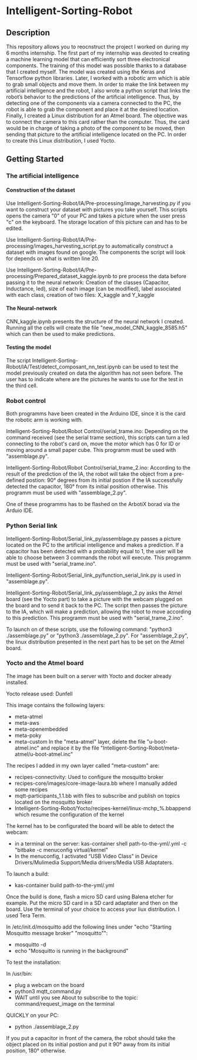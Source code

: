 # Intelligent-Sorting-Robot

## Description

This repository allows you to reocnstruct the project I worked on during my 6 months internship. The first part of my internship was devoted to creating a machine learning model that can efficiently sort three electronical components. The training of this model was possible thanks to a database that I 
created myself. The model was created using the Keras and Tensorflow python libraries.
Later, I worked with a robotic arm which is able to grab small objects and 
move them. In order to make the link between my artificial intelligence and the robot, I also wrote a 
python script that links the robot’s behavior to the predictions of the artificial intelligence. Thus, by 
detecting one of the components via a camera connected to the PC, the robot is able to grab the 
component and place it at the desired location. 
Finally, I created a Linux distribution for an Atmel board. The objective was to connect the camera to this card rather than 
the computer. Thus, the card would be in charge of taking a photo of the component to be moved, 
then sending that picture to the artificial intelligence located on the PC. In order to create this Linux distribution, I used Yocto.

## Getting Started

### The artificial intelligence

#### Construction of the dataset

Use Intelligent-Sorting-Robot/IA/Pre-processing/image_harvesting.py if you want to construct your dataset with pictures you take yourself. This scripts opens the camera "0" of your PC and takes a picture when the user press "c" on the keyboard. The storage location of this picture can and has to be edited.

Use Intelligent-Sorting-Robot/IA/Pre-processing/images_harvesting_script.py to automatically construct a dataset with images found on google. The components the script will look for depends on what is written line 20.


Use Intelligent-Sorting-Robot/IA/Pre-processing/Prepared_dataset_kaggle.ipynb to pre process the data before passing it to the neural network: Creation of the classes (Capacitor, Inductance, led), size of each image (can be modified), label associated with each class, creation of two files: X_kaggle and Y_kaggle

#### The Neural-network

CNN_kaggle.ipynb presents the structure of the neural network I created. Running all the cells will create the file "new_model_CNN_kaggle_8585.h5" which can then be used to make predictions.

#### Testing the model

The script Intelligent-Sorting-Robot/IA/Test/detect_composant_nn_test.ipynb can be used to test the model previously created on data the algorithm has not seen before. The user has to indicate where are the pictures he wants to use for the test in the third cell.


### Robot control

Both programms have been created in the Arduino IDE, since it is the card the robotic arm is working with.

Intelligent-Sorting-Robot/Robot Control/serial_trame.ino: Depending on the command received (see the serial trame section), this scripts can turn a led connecting to the robot's card on, move the motor which has 0 for ID or moving around a small paper cube. This programm must be used with "assemblage.py".


Intelligent-Sorting-Robot/Robot Control/serial_trame_2.ino: According to the result of the prediction of the IA, the robot will take the object from a pre-defined postion: 90° degrees from its initial postion if the IA successfully detected the capacitor, 180° from its initial position otherwise. This programm must be used with "assemblage_2.py".

One of these programms has to be flashed on the ArbotiX borad via the Arduio IDE.


### Python Serial link

Intelligent-Sorting-Robot/Serial_link_py/assemblage.py passes a picture located on the PC to the artificial intelligence and makes a prediction. If a capacitor has been detected with a probability equal to 1, the user will be able to choose between 3 commands the robot will execute.  This programm must be used with "serial_trame.ino".


Intelligent-Sorting-Robot/Serial_link_py/function_serial_link.py is used in "assemblage.py".

Intelligent-Sorting-Robot/Serial_link_py/assemblage_2.py asks the Atmel board (see the Yocto part) to take a picture with the webcam plugged on the board and to send it back to the PC. The script then passes the picture to the IA, which will make a prediction, allowing the robot to move according to this prediction. This programm must be used with "serial_trame_2.ino".


To launch on of these scripts, use the following command: "python3 ./assemblage.py" or "python3 ./assemblage_2.py". For "assemblage_2.py", the linux distribution presented in the next part has to be set on the Atmel board.

### Yocto and the Atmel board

The image has been built on a server with Yocto and docker already installed.

Yocto release used: Dunfell

This image contains the following layers: 
   * meta-atmel
   * meta-aws
   * meta-openembedded
   * meta-poky
   * meta-custom
In the "meta-atmel" layer, delete the file "u-boot-atmel.inc" and replace it by the file "Intelligent-Sorting-Robot/meta-atmel/u-boot-atmel.inc"

The recipes I added in my own layer called "meta-custom" are:
   * recipes-connectivity: Used to configure the mosquitto broker
   * recipes-core/images/core-image-laura.bb where I manually added some recipes
   * mqtt-participants_1.1.bb with files to subscribe and publish on topics located on the mosquitto broker
   * Intelligent-Sorting-Robot/Yocto/recipes-kernel/linux-mchp_%.bbappend which resume the configuration of the kernel

The kernel has to be configurated the board will be able to detect the webcam:
   * in a terminal on the server: kas-container shell path-to-the-yml/.yml -c "bitbake -c menuconfig virtual/kernel"
   * In the menuconfig, I activated “USB Video Class” in Device Drivers/Mulimedia Support/Media drivers/Media USB Adaptaters.

To launch a build:
   * kas-container build path-to-the-yml/.yml

Once the build is done, flash a micro SD card using Balena etcher for example. Put the micro SD card in a SD card adaptater and then on the board. Use the terminal of your choice to access your liux distribution. I used Tera Term.

In /etc/init.d/mosquitto add the following lines under "echo "Starting Mosquitto message broker" "mosquitto"":
   * mosquitto -d
   * echo "Mosquitto is running in the background"

To test the installation:

In /usr/bin:
   * plug a webcam on the board
   * python3 mqtt_command.py
   * WAIT until you see About to subscribe to the topic: command/request_image on the terminal

QUICKLY on your PC:
   * python ./assemblage_2.py 

If you put a capacitor in front of the camera, the robot should take the object placed on its initial postion and put it 90° away from its initial position, 180° otherwise.






